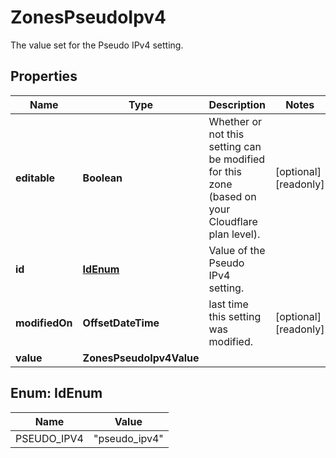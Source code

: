 

# ZonesPseudoIpv4

The value set for the Pseudo IPv4 setting.

## Properties

| Name | Type | Description | Notes |
|------------ | ------------- | ------------- | -------------|
|**editable** | **Boolean** | Whether or not this setting can be modified for this zone (based on your Cloudflare plan level). |  [optional] [readonly] |
|**id** | [**IdEnum**](#IdEnum) | Value of the Pseudo IPv4 setting. |  |
|**modifiedOn** | **OffsetDateTime** | last time this setting was modified. |  [optional] [readonly] |
|**value** | **ZonesPseudoIpv4Value** |  |  |



## Enum: IdEnum

| Name | Value |
|---- | -----|
| PSEUDO_IPV4 | &quot;pseudo_ipv4&quot; |



